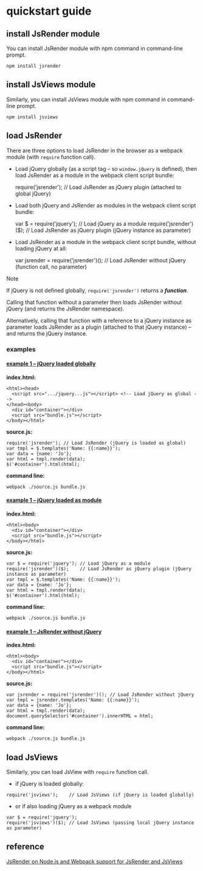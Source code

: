 # quickstart guide
## install JsRender module
You can install JsRender module with npm command in command-line prompt.

```
npm install jsrender
```

## install JsViews module
Similarly, you can install JsViews module with npm command in command-line prompt.

```
npm install jsviews
```

## load JsRender
There are three options to load JsRender in the browser as a webpack module (with `require` function call).

+ Load jQuery globally (as a script tag – so `window.jQuery` is defined), then load JsRender as a module in the webpack client script bundle:

    require('jsrender'); // Load JsRender as jQuery plugin (attached to global jQuery)

+ Load both jQuery and JsRender as modules in the webpack client script bundle:
    
    var $ = require('jquery'); // Load jQuery as a module
    require('jsrender')($);    // Load JsRender as jQuery plugin (jQuery instance as parameter)
        

+ Load JsRender as a module in the webpack client script bundle, without loading jQuery at all:
    
    var jsrender = require('jsrender')(); // Load JsRender without jQuery (function call, no parameter)
        
  
> [!NOTE]
> If jQuery is not defined globally, `require('jsrender')` returns a **_function_**.
>
> Calling that function without a parameter then loads JsRender without jQuery (and returns the JsRender namespace).
>
> Alternatively, calling that function with a reference to a jQuery instance as parameter loads JsRender as a plugin (attached to that jQuery instance) – and returns the jQuery instance.

### examples
#### [example 1 – jQuery loaded globally](https://www.jsviews.com/#node/webpack@jquery-global)

**index.html:**

    <html><head>
      <script src=".../jquery...js"></script> <!-- Load jQuery as global -->
    </head><body>
      <div id="container"></div>
      <script src="bundle.js"></script>
    </body></html>
    

**source.js:**

    require('jsrender'); // Load JsRender (jQuery is loaded as global)
    var tmpl = $.templates('Name: {{:name}}');
    var data = {name: 'Jo'};
    var html = tmpl.render(data);
    $('#container').html(html);
    

**command line:**

    webpack ./source.js bundle.js
    

#### [example 1 – jQuery loaded as module](https://www.jsviews.com/#node/webpack@jquery-module)

**index.html:**

    <html><body>
      <div id="container"></div>
      <script src="bundle.js"></script>
    </body></html>
    

**source.js:**

    var $ = require('jquery'); // Load jQuery as a module
    require('jsrender')($);    // Load JsRender as jQuery plugin (jQuery instance as parameter)
    var tmpl = $.templates('Name: {{:name}}');
    var data = {name: 'Jo'};
    var html = tmpl.render(data);
    $('#container').html(html);
    

**command line:**

    webpack ./source.js bundle.js
    

#### [example 1 – JsRender without jQuery](https://www.jsviews.com/#node/webpack@no-jquery)

**index.html:**

    <html><body>
      <div id="container"></div>
      <script src="bundle.js"></script>
    </body></html>
    

**source.js:**

    var jsrender = require('jsrender')(); // Load JsRender without jQuery
    var tmpl = jsrender.templates('Name: {{:name}}');
    var data = {name: 'Jo'};
    var html = tmpl.render(data);
    document.querySelector('#container').innerHTML = html;
    

**command line:**

    webpack ./source.js bundle.js

## load JsViews
Similarly, you can load JsView with `require` function call.

+ if jQuery is loaded globally:

```
require('jsviews');    // Load JsViews (if jQuery is loaded globally)
```

+ or if also loading jQuery as a webpack module

```
var $ = require('jquery');
require('jsviews')($); // Load JsViews (passing local jQuery instance as parameter)
```

## reference
[JsRender on Node.js and Webpack support for JsRender and JsViews](https://www.jsviews.com/#node/webpack@jsrender)
